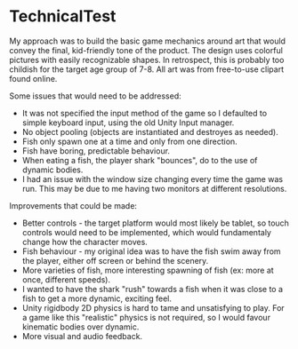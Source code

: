 # TechnicalTest
My approach was to build the basic game mechanics around art that would convey the final, kid-friendly tone of the product.
The design uses colorful pictures with easily recognizable shapes. In retrospect, this is probably too childish for the target age group of 7-8.
All art was from free-to-use clipart found online.

Some issues that would need to be addressed:
  * It was not specified the input method of the game so I defaulted to simple keyboard input, using the old Unity Input manager.
  * No object pooling (objects are instantiated and destroyes as needed).
  * Fish only spawn one at a time and only from one direction.
  * Fish have boring, predictable behaviour.
  * When eating a fish, the player shark "bounces", do to the use of dynamic bodies.
  * I had an issue with the window size changing every time the game was run. This may be due to me having two monitors at different resolutions.
  
Improvements that could be made:
  * Better controls - the target platform would most likely be tablet, so touch controls would need to be implemented, which would fundamentaly change how the character moves.
  * Fish behaviour - my original idea was to have the fish swim away from the player, either off screen or behind the scenery.
  * More varieties of fish, more interesting spawning of fish (ex: more at once, different speeds).
  * I wanted to have the shark "rush" towards a fish when it was close to a fish to get a more dynamic, exciting feel.
  * Unity rigidbody 2D physics is hard to tame and unsatisfying to play. For a game like this "realistic" physics is not required, so I would favour kinematic bodies over dynamic. 
  * More visual and audio feedback.
  
